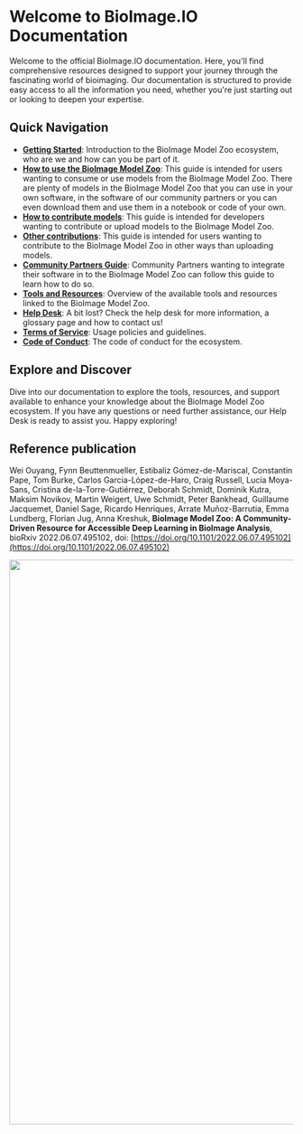 # Welcome to BioImage.IO Documentation

Welcome to the official BioImage.IO documentation. Here, you'll find comprehensive resources designed to support your journey through the fascinating world of bioimaging. Our documentation is structured to provide easy access to all the information you need, whether you're just starting out or looking to deepen your expertise.

## Quick Navigation

- **[Getting Started](/getting_started/README.md)**: Introduction to the BioImage Model Zoo ecosystem, who are we and how can you be part of it.
- **[How to use the BioImage Model Zoo](/guides/user-guide.md)**: This guide is intended for users wanting to consume or use models from the BioImage Model Zoo. There are plenty of models in the BioImage Model Zoo that you can use in your own software, in the software of our community partners or you can even download them and use them in a notebook or code of your own.
- **[How to contribute models](/guides/developers-guide.md)**: This guide is intended for developers wanting to contribute or upload models to the BioImage Model Zoo. 
- **[Other contributions](/guides/other-contributions.md)**: This guide is intended for users wanting to contribute to the BioImage Model Zoo in other ways than uploading models.
- **[Community Partners Guide](/guides/community-partners-guide.md)**: Community Partners wanting to integrate their software in to the BioImage Model Zoo can follow this guide to learn how to do so. 
- **[Tools and Resources](/tools_and_resources/README.md)**: Overview of the available tools and resources linked to the BioImage Model Zoo.
- **[Help Desk](/help_desk/README.md)**: A bit lost? Check the help desk for more information, a glossary page and how to contact us!
- **[Terms of Service](/terms_of_service.md)**: Usage policies and guidelines.
- **[Code of Conduct](/CODE_OF_CONDUCT.md)**: The code of conduct for the ecosystem.

## Explore and Discover

Dive into our documentation to explore the tools, resources, and support available to enhance your knowledge about the BioImage Model Zoo ecosystem. If you have any questions or need further assistance, our Help Desk is ready to assist you. Happy exploring!

## Reference publication
Wei Ouyang, Fynn Beuttenmueller, Estibaliz Gómez-de-Mariscal, Constantin Pape, Tom Burke, Carlos Garcia-López-de-Haro, Craig Russell, Lucía Moya-Sans, Cristina de-la-Torre-Gutiérrez, Deborah Schmidt, Dominik Kutra, Maksim Novikov, Martin Weigert, Uwe Schmidt, Peter Bankhead, Guillaume Jacquemet, Daniel Sage, Ricardo Henriques, Arrate Muñoz-Barrutia, Emma Lundberg, Florian Jug, Anna Kreshuk, **BioImage Model Zoo: A Community-Driven Resource for Accessible Deep Learning in BioImage Analysis**, bioRxiv 2022.06.07.495102, doi: [https://doi.org/10.1101/2022.06.07.495102](https://doi.org/10.1101/2022.06.07.495102)

<img src="./bioimage-io-paper-figure-1.png" align="center" width="1000"/>

